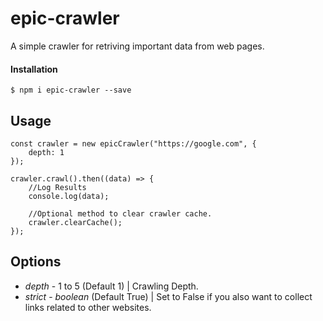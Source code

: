 # epic-crawler

A simple crawler for retriving important data from web pages.

#### Installation

`$ npm i epic-crawler --save`

## Usage

```
const crawler = new epicCrawler("https://google.com", {
    depth: 1
});

crawler.crawl().then((data) => {
    //Log Results
    console.log(data);

    //Optional method to clear crawler cache.
    crawler.clearCache();
});

```

## Options

- _depth_ - 1 to 5 (Default 1) | Crawling Depth.
- _strict_ - _boolean_ (Default True) | Set to False if you also want to collect links related to other websites.
